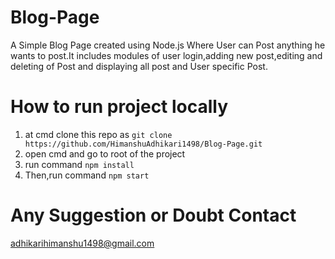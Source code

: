 # Blog-Page
A Simple Blog Page created using Node.js Where User can Post anything he wants to post.It includes modules of user login,adding new post,editing and deleting of Post and displaying all post and User specific Post.

# How to run project locally
1. at cmd clone this repo as `git clone https://github.com/HimanshuAdhikari1498/Blog-Page.git`
2. open cmd and go to root of the project
3. run command ```npm install```
4. Then,run command ```npm start```

# Any Suggestion or Doubt Contact
adhikarihimanshu1498@gmail.com
